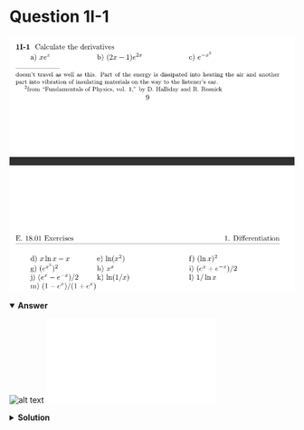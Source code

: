 # Question 1I-1
![alt text](q1I-1.png)

<details open>
<summary><b>Answer</b></summary>

![alt text](a1I-1.svg)
![alt text](a1I-1.py)
</details>

<details>
<summary><b>Solution</b></summary>

![alt text](s1I-1.png)
</details>
